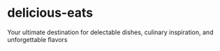 # delicious-eats
Your ultimate destination for delectable dishes, culinary inspiration, and unforgettable flavors
